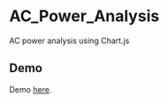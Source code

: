 # AC_Power_Analysis
AC power analysis using Chart.js
## Demo
Demo [here](https://zulns.github.io/AC_Power_Analysis/).
